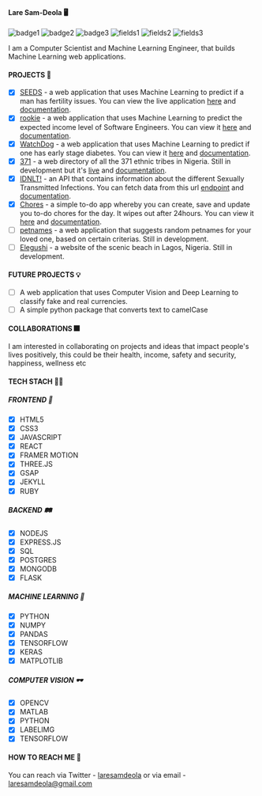 #### Lare Sam-Deola 🖥️
![badge1](https://img.shields.io/badge/language-python-black) ![badge2](https://img.shields.io/badge/language-javascript-black) ![badge3](https://img.shields.io/badge/language-ruby-black) ![fields1](https://img.shields.io/badge/fields-machine%20learning-orange) ![fields2](https://img.shields.io/badge/fields-front--end-orange) ![fields3](https://img.shields.io/badge/fields-computer%20vision-orange)

I am a Computer Scientist and Machine Learning Engineer, that builds Machine Learning web applications.

#### PROJECTS 🤟

- [x] [SEEDS]() - a web application that uses Machine Learning to predict if a man has fertility issues. You can view the live application [here](https://seedswebapp.herokuapp.com/home) and [documentation](https://github.com/laresamdeola/seeds/blob/main/README.md).
- [x] [rookie]() - a web application that uses Machine Learning to predict the expected income level of Software Engineers. You can view it [here](https://futuresalary2app.herokuapp.com/) and [documentation](https://github.com/laresamdeola/rookie/blob/main/README.md).
- [x] [WatchDog]() - a web application that uses Machine Learning to predict if one has early stage diabetes. You can view it [here](https://diabeteswatchdog.herokuapp.com/home) and [documentation](https://github.com/laresamdeola/WatchDog/blob/main/README.md).
- [x] [371]() - a web directory of all the 371 ethnic tribes in Nigeria. Still in development but it's [live](https://the371tribesofnaija.herokuapp.com/home.html) and [documentation](https://github.com/laresamdeola/371/blob/main/README.md).
- [x] [IDNLT!]() - an API that contains information about the different Sexually Transmitted Infections. You can fetch data from this url [endpoint](http://idnlt-api2.herokuapp.com/infections) and [documentation](https://github.com/laresamdeola/idnlt-api#readme).
- [x] [Chores]() - a simple to-do app whereby you can create, save and update you to-do chores for the day. It wipes out after 24hours. You can view it [here](https://todocrudflaskapp.herokuapp.com/) and [documentation]().
- [ ] [petnames]() - a web application that suggests random petnames for your loved one, based on certain criterias. Still in development.
- [ ] [Elegushi]() - a website of the scenic beach in Lagos, Nigeria. Still in development.

#### FUTURE PROJECTS 💡

- [ ] A web application that uses Computer Vision and Deep Learning to classify fake and real currencies.
- [ ] A simple python package that converts text to camelCase

#### COLLABORATIONS 🎆

I am interested in collaborating on projects and ideas that impact people's lives positively, this could be their health, income, safety and security, happiness, wellness etc

#### TECH STACH 👨‍💻

##### FRONTEND 🎨
- [x] HTML5
- [x] CSS3
- [x] JAVASCRIPT
- [x] REACT
- [x] FRAMER MOTION
- [x] THREE.JS
- [x] GSAP
- [x] JEKYLL
- [x] RUBY

##### BACKEND 🛤️
- [x] NODEJS
- [x] EXPRESS.JS
- [x] SQL
- [x] POSTGRES
- [x] MONGODB
- [x] FLASK

##### MACHINE LEARNING 🤖
- [x] PYTHON
- [x] NUMPY
- [x] PANDAS
- [x] TENSORFLOW
- [x] KERAS
- [x] MATPLOTLIB

##### COMPUTER VISION 🕶️
- [x] OPENCV
- [x] MATLAB
- [x] PYTHON
- [x] LABELIMG
- [x] TENSORFLOW 

#### HOW TO REACH ME 📱

You can reach via Twitter - [laresamdeola]() or via email - laresamdeola@gmail.com
